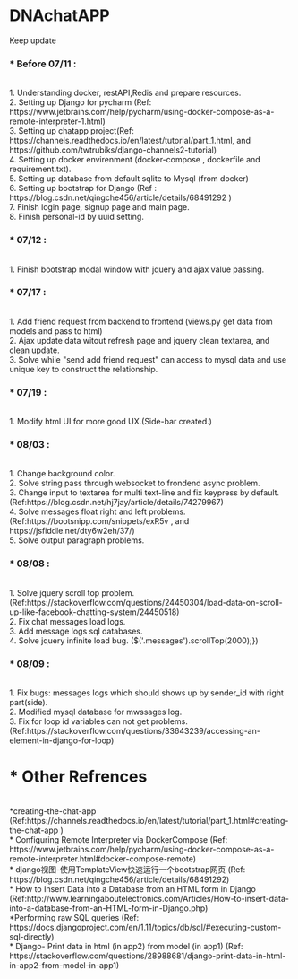 # DNAchatAPP
Keep update </br>
<h3>* Before 07/11 : </h3></br>
                 1. Understanding docker, restAPI,Redis and prepare resources. </br>
                 2. Setting up Django for pycharm (Ref: https://www.jetbrains.com/help/pycharm/using-docker-compose-as-a-remote-interpreter-1.html)</br>
                 3. Setting up chatapp project(Ref: https://channels.readthedocs.io/en/latest/tutorial/part_1.html, and  https://github.com/twtrubiks/django-channels2-tutorial)</br>
                 4. Setting up docker envirenment (docker-compose , dockerfile and requirement.txt).</br>
                 5. Setting up database from default sqlite to Mysql (from docker)</br>
                 6. Setting up bootstrap for Django (Ref : https://blog.csdn.net/qingche456/article/details/68491292 )</br>
                 7. Finish login page, signup page and main page.</br>
                 8. Finish personal-id by uuid setting.</br>
<h3>* 07/12 : </h3></br>
                1. Finish bootstrap modal window with jquery and ajax value passing.</br>
<h3>* 07/17 : </h3></br>
                1. Add friend request from backend to frontend (views.py get data from models and pass to html) </br>
                2. Ajax update data witout refresh page and jquery clean textarea, and clean update.</br>
                3. Solve while "send add friend request" can  access to mysql data and use unique key to construct the relationship.</br>
<h3>* 07/19 : </h3></br>  
                1. Modify html UI for more good UX.(Side-bar created.) </br>
<h3>* 08/03 : </h3></br>  
                1. Change background color. </br>
                2. Solve string pass through websocket to frondend async problem. </br>
                3. Change input to textarea for multi text-line and fix keypress by default. (Ref:https://blog.csdn.net/hj7jay/article/details/74279967)</br>
                4. Solve messages float right and left problems. (Ref:https://bootsnipp.com/snippets/exR5v , and https://jsfiddle.net/dty6w2eh/37/) </br>
                5. Solve output paragraph problems. </br>
                
<h3>* 08/08 : </h3></br> 
                1. Solve jquery scroll top problem. (Ref:https://stackoverflow.com/questions/24450304/load-data-on-scroll-up-like-facebook-chatting-system/24450518) </br>
                2. Fix chat messages load logs.</br>
                3. Add message logs sql databases.</br>
                4. Solve jquery infinite load bug. ($('.messages').scrollTop(2000);})

<h3>* 08/09 : </h3></br> 
                1. Fix bugs: messages logs which should shows up by sender_id with right part(side).</br> 
                2. Modified mysql database for mwssages log.</br> 
                3. Fix for loop id variables can not get problems.(Ref:https://stackoverflow.com/questions/33643239/accessing-an-element-in-django-for-loop)</br>



<h1>* Other Refrences </h1></br>
*creating-the-chat-app (Ref:https://channels.readthedocs.io/en/latest/tutorial/part_1.html#creating-the-chat-app )</br>
* Configuring Remote Interpreter via DockerCompose (Ref: https://www.jetbrains.com/help/pycharm/using-docker-compose-as-a-remote-interpreter.html#docker-compose-remote)</br>
* django视图-使用TemplateView快速运行一个bootstrap网页 (Ref: https://blog.csdn.net/qingche456/article/details/68491292)</br>
* How to Insert Data into a Database from an HTML form in Django (Ref:http://www.learningaboutelectronics.com/Articles/How-to-insert-data-into-a-database-from-an-HTML-form-in-Django.php)</br>
*Performing raw SQL queries (Ref: https://docs.djangoproject.com/en/1.11/topics/db/sql/#executing-custom-sql-directly) </br>
* Django- Print data in html (in app2) from model (in app1) (Ref: https://stackoverflow.com/questions/28988681/django-print-data-in-html-in-app2-from-model-in-app1)</br>
